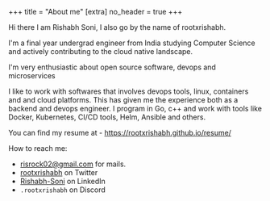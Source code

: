 +++
title = "About me"
[extra]
no_header = true
+++

Hi there I am Rishabh Soni, I also go by the name of rootxrishabh.

I'm a final year undergrad engineer from India studying Computer Science and actively contributing to the cloud native landscape.

I'm very enthusiastic about open source software, devops and microservices

I like to work with softwares that involves devops tools, linux, containers and and cloud platforms. This has given me the experience both as a backend and devops engineer. I program in Go, c++ and work with tools like Docker, Kubernetes, CI/CD tools, Helm, Ansible and others.

You can find my resume at - https://rootxrishabh.github.io/resume/

How to reach me:
- [risrock02@gmail.com](mailto:risrock02@gmail.com) for mails.
- [rootxrishabh](https://twitter.com/rootxrishabh) on Twitter
- [Rishabh-Soni](https://www.linkedin.com/in/rishabh-soni-a234a418a/) on LinkedIn
- `.rootxrishabh` on Discord
